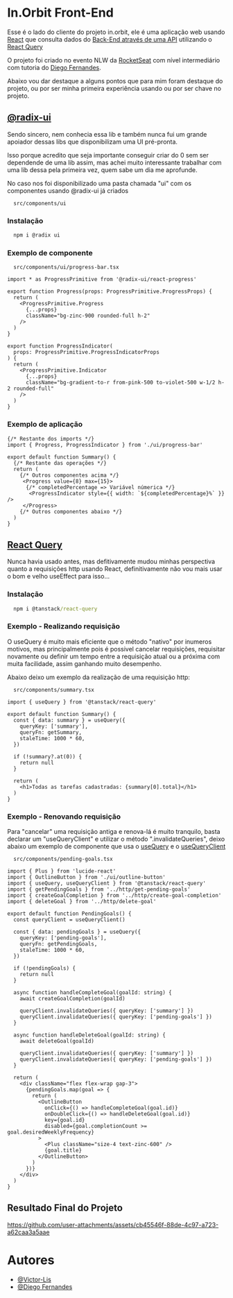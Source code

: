 # In.Orbit Front-End

Esse é o lado do cliente do projeto in.orbit, ele é uma aplicação web usando [React](https://pt-br.legacy.reactjs.org/) que consulta dados do [Back-End através de uma API](https://github.com/Victor-Lis/In.Orbit-Back-End/) utilizando o [React Query](https://tanstack.com/query/latest/docs/framework/react/overview)

O projeto foi criado no evento NLW da [RocketSeat](https://github.com/Rocketseat) com nível intermediário com tutoria do [Diego Fernandes](https://www.linkedin.com/in/diego-schell-fernandes/).

Abaixo vou dar destaque a alguns pontos que para mim foram destaque do projeto, ou por ser minha primeira experiência usando ou por ser chave no projeto.

## [@radix-ui](https://www.radix-ui.com/)
Sendo sincero, nem conhecia essa lib e também nunca fui um grande apoiador dessas libs que disponibilizam uma UI pré-pronta. 

Isso porque acredito que seja importante conseguir criar do 0 sem ser dependende de uma lib assim, mas achei muito interessante trabalhar com uma lib dessa pela primeira vez, quem sabe um dia me aprofunde.

No caso nos foi disponibilizado uma pasta chamada "ui" com os componentes usando @radix-ui já criados
```path
  src/components/ui
```

### Instalação
```cmd
  npm i @radix ui
```

### Exemplo de componente
```path
  src/components/ui/progress-bar.tsx
```
```tsx
import * as ProgressPrimitive from '@radix-ui/react-progress'

export function Progress(props: ProgressPrimitive.ProgressProps) {
  return (
    <ProgressPrimitive.Progress
      {...props}
      className="bg-zinc-900 rounded-full h-2"
    />
  )
}

export function ProgressIndicator(
  props: ProgressPrimitive.ProgressIndicatorProps
) {
  return (
    <ProgressPrimitive.Indicator
      {...props}
      className="bg-gradient-to-r from-pink-500 to-violet-500 w-1/2 h-2 rounded-full"
    />
  )
}
```

### Exemplo de aplicação
```tsx
{/* Restante dos imports */}
import { Progress, ProgressIndicator } from './ui/progress-bar'

export default function Summary() {
  {/* Restante das operações */}
  return (
    {/* Outros componentes acima */}
     <Progress value={8} max={15}>
      {/* completedPercentage => Variável númerica */}
       <ProgressIndicator style={{ width: `${completedPercentage}%` }} />
     </Progress>
    {/* Outros componentes abaixo */}
  )
}
```

## [React Query](https://tanstack.com/query/latest)
Nunca havia usado antes, mas defitivamente mudou minhas perspectiva quanto a requisições http usando React, definitivamente não vou mais usar o bom e velho useEffect para isso...

### Instalação
```cmd
  npm i @tanstack/react-query
```

### Exemplo - Realizando requisição
O useQuery é muito mais eficiente que o método "nativo" por inumeros motivos, mas principalmente pois é possivel cancelar requisições, requisitar novamente ou definir um tempo entre a requisição atual ou a próxima com muita facilidade, assim ganhando muito desempenho.

Abaixo deixo um exemplo da realização de uma requisição http:
```path
  src/components/summary.tsx
```
```tsx
import { useQuery } from '@tanstack/react-query'

export default function Summary() {
  const { data: summary } = useQuery({
    queryKey: ['summary'],
    queryFn: getSummary,
    staleTime: 1000 * 60,
  })

  if (!summary?.at(0)) {
    return null
  }

  return (
    <h1>Todas as tarefas cadastradas: {summary[0].total}</h1>
  )
}
```

### Exemplo - Renovando requisição
Para "cancelar" uma requisição antiga e renova-lá é muito tranquilo, basta declarar um "useQueryClient" e utilizar o método ".invalidateQueries", deixo abaixo um exemplo de componente que usa o [useQuery](https://tanstack.com/query/latest/docs/framework/react/guides/queries) e o [useQueryClient](https://tanstack.com/query/latest/docs/framework/react/guides/query-invalidation)
```path
  src/components/pending-goals.tsx
```
```tsx
import { Plus } from 'lucide-react'
import { OutlineButton } from './ui/outline-button'
import { useQuery, useQueryClient } from '@tanstack/react-query'
import { getPendingGoals } from '../http/get-pending-goals'
import { createGoalCompletion } from '../http/create-goal-completion'
import { deleteGoal } from '../http/delete-goal'

export default function PendingGoals() {
  const queryClient = useQueryClient()

  const { data: pendingGoals } = useQuery({
    queryKey: ['pending-goals'],
    queryFn: getPendingGoals,
    staleTime: 1000 * 60,
  })

  if (!pendingGoals) {
    return null
  }

  async function handleCompleteGoal(goalId: string) {
    await createGoalCompletion(goalId)

    queryClient.invalidateQueries({ queryKey: ['summary'] })
    queryClient.invalidateQueries({ queryKey: ['pending-goals'] })
  }

  async function handleDeleteGoal(goalId: string) {
    await deleteGoal(goalId)

    queryClient.invalidateQueries({ queryKey: ['summary'] })
    queryClient.invalidateQueries({ queryKey: ['pending-goals'] })
  }

  return (
    <div className="flex flex-wrap gap-3">
      {pendingGoals.map(goal => {
        return (
          <OutlineButton
            onClick={() => handleCompleteGoal(goal.id)}
            onDoubleClick={() => handleDeleteGoal(goal.id)}
            key={goal.id}
            disabled={goal.completionCount >= goal.desiredWeeklyFrequency}
          >
            <Plus className="size-4 text-zinc-600" />
            {goal.title}
          </OutlineButton>
        )
      })}
    </div>
  )
}
```

## Resultado Final do Projeto
https://github.com/user-attachments/assets/cb45546f-88de-4c97-a723-a62caa3a5aae

# Autores
- [@Victor-Lis](https://www.linkedin.com/in/victor-lis-bronzo/)
- [@Diego Fernandes](https://www.linkedin.com/in/diego-schell-fernandes/)
